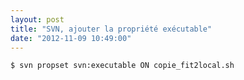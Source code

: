 ```yaml
---
layout: post
title: "SVN, ajouter la propriété exécutable"
date: "2012-11-09 10:49:00"
---
```


```
$ svn propset svn:executable ON copie_fit2local.sh
```

<div style="height: 0; overflow: hidden;">svn propset exec executable </div>
